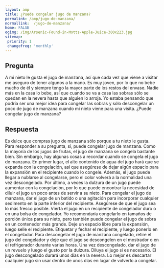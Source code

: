 ```yaml
---
layout: amp
title: ¿Puede congelar jugo de manzana?  
permalink: /amp/jugo-de-manzana/
normallink:  /jugo-de-manzana/
home: FALSE
ogimg: /img/Arsenic-Found-in-Motts-Apple-Juice-300x223.jpg
sitemap:
 priority: 1
 changefreq: 'monthly'
---
```




## Pregunta

A mi nieto le gusta el jugo de manzana, así que cada vez que viene a visitar me aseguro de tener algunos a la mano. Es muy joven, por lo que no bebe mucho de él y siempre tengo la mayor parte de los restos del envase. Nadie más en la casa lo bebe, así que cuando se va a casa las sobras sólo se quedan en la nevera hasta que alguien lo arroja. Yo estaba pensando que podría ser una mejor idea para congelar las sobras y sólo descongelar un poco de jugo de manzana cuando mi nieto viene para una visita. ¿Puede congelar jugo de manzana?


<amp-img alt="¿Puede congelar jugo de manzana?" src="https://sepuedecongelar.com/img/Arsenic-Found-in-Motts-Apple-Juice-300x223.jpg" height="400" width="800"></amp-img>


## Respuesta

Es dulce que compras jugo de manzana sólo porque a tu nieto le gusta. Para responder a su pregunta, sí, puede congelar jugo de manzana. Como la mayoría de los jugos de frutas, el jugo de manzana se congela bastante bien. Sin embargo, hay algunas cosas a recordar cuando se congela el jugo de manzana. En primer lugar, el alto contenido de agua del jugo hará que se expanda con la congelación, así que asegúrese de dejar algún espacio para la expansión en el recipiente cuando lo congele. Además, el jugo puede llegar a nublarse al congelarse, pero el color volverá a la normalidad una vez descongelado. Por último, a veces la dulzura de un jugo puede aumentar con la congelación, por lo que puede encontrar la necesidad de diluir el jugo un poco antes de servir a su nieto.
Para congelar el jugo de manzana, dar el jugo de un batido o una agitación para incorporar cualquier sedimento en la parte inferior del recipiente. Asegúrese de que el jugo sea lo más fresco posible. Vierta el jugo en un recipiente de congelador duro o en una bolsa de congelador. Yo recomendaría congelarlo en tamaños de porción única para su nieto, pero también puede congelar el jugo de sobra en un contenedor más grande. Deje un espacio libre para la expansión, luego selle el recipiente. Etiquetar y fechar el recipiente, y luego ponerlo en el congelador.
Para descongelar el jugo de manzana congelado, retire el jugo del congelador y deje que el jugo se descongelen en el mostrador o en el refrigerador durante varias horas. Una vez descongelado, dar el jugo de un revuelo y luego el gusto por la dulzura. Diluya el jugo si es necesario. El jugo descongelado durará unos días en la nevera. Lo mejor es descartar cualquier jugo sin usar dentro de unos días en lugar de volverlo a congelar.

